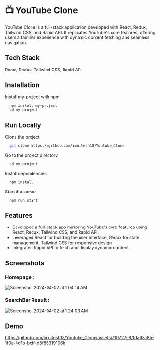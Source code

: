 # 📺 YouTube Clone
YouTube Clone is a full-stack application developed with React, Redux, Tailwind CSS, and Rapid API. It replicates YouTube's core features, offering users a familiar experience with dynamic content fetching and seamless navigation.
## Tech Stack

React, Redux, Tailwind CSS, Rapid API 


## Installation

Install my-project with npm

```bash
  npm install my-project
  cd my-project
```
    
## Run Locally

Clone the project

```bash
  git clone https://github.com/imnitesh18/Youtube_Clone
```

Go to the project directory

```bash
  cd my-project
```

Install dependencies

```bash
  npm install
```

Start the server

```bash
  npm run start
```


## Features

- Developed a full-stack app mirroring YouTube’s core features using React, Redux, Tailwind CSS, and Rapid API.
- Leveraged React for building the user interface, Redux for state management, Tailwind CSS for responsive design.
- Integrated Rapid API to fetch and display dynamic content.


## Screenshots

### Homepage :

![Screenshot 2024-04-02 at 1 04 14 AM](https://github.com/imnitesh18/Youtube_Clone/assets/71972708/5cf7a56f-dec8-40d4-8531-085761451f75)

### SearchBar Result :

![Screenshot 2024-04-02 at 1 24 03 AM](https://github.com/imnitesh18/Youtube_Clone/assets/71972708/a9a5de9e-aaa6-4aa7-b365-3541b2e4912e)





## Demo

https://github.com/imnitesh18/Youtube_Clone/assets/71972708/fda68a85-1f0a-4d1b-bcff-d5f86319106b



